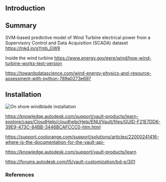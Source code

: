 ## Introduction


## Summary

SVM-based predictive model of Wind Turbine electrical power from a Supervisory Control and Data Acquisition (SCADA) dataset
https://lnkd.in/gYmb_GW9

Inside the wind turbine
https://www.energy.gov/eere/wind/how-wind-turbine-works-text-version


https://towardsdatascience.com/wind-energy-physics-and-resource-assessment-with-python-789a0273e697
## Installation


![On shore windblade installation](https://www.linkedin.com/posts/ips-baltics_blade-installation-ugcPost-6856109022748180482-n4DJ/)

https://knowledge.autodesk.com/support/vault-products/learn-explore/caas/CloudHelp/cloudhelp/Help/ENU/Vault/files/GUID-F21E7DD6-39E9-473C-84BB-3446BCAFCCC0-htm.html

https://support.coolorange.com/support/solutions/articles/22000241416-where-is-the-documentation-for-the-vault-api-

https://knowledge.autodesk.com/support/vault-products/learn


https://forums.autodesk.com/t5/vault-customization/bd-p/301

### References

